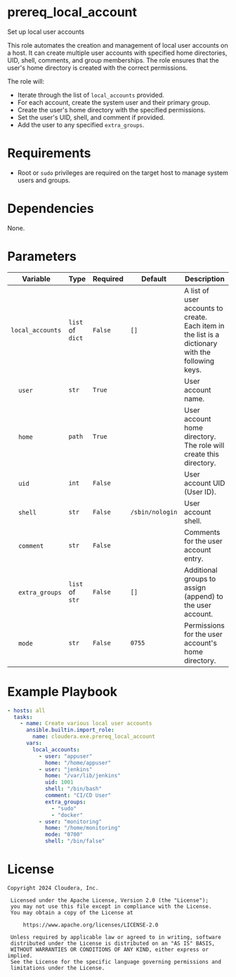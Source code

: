# prereq_local_account

Set up local user accounts

This role automates the creation and management of local user accounts on a host. It can create multiple user accounts with specified home directories, UID, shell, comments, and group memberships. The role ensures that the user's home directory is created with the correct permissions.

The role will:
- Iterate through the list of `local_accounts` provided.
- For each account, create the system user and their primary group.
- Create the user's home directory with the specified permissions.
- Set the user's UID, shell, and comment if provided.
- Add the user to any specified `extra_groups`.

# Requirements

- Root or `sudo` privileges are required on the target host to manage system users and groups.

# Dependencies

None.

# Parameters

| Variable | Type | Required | Default | Description |
| --- | --- | --- | --- | --- |
| `local_accounts` | `list` of `dict` | `False` | `[]` | A list of user accounts to create. Each item in the list is a dictionary with the following keys. |
| &nbsp;&nbsp;&nbsp;&nbsp;`user` | `str` | `True` | | User account name. |
| &nbsp;&nbsp;&nbsp;&nbsp;`home` | `path` | `True` | | User account home directory. The role will create this directory. |
| &nbsp;&nbsp;&nbsp;&nbsp;`uid` | `int` | `False` | | User account UID (User ID). |
| &nbsp;&nbsp;&nbsp;&nbsp;`shell` | `str` | `False` | `/sbin/nologin` | User account shell. |
| &nbsp;&nbsp;&nbsp;&nbsp;`comment` | `str` | `False` | | Comments for the user account entry. |
| &nbsp;&nbsp;&nbsp;&nbsp;`extra_groups` | `list` of `str` | `False` | `[]` | Additional groups to assign (append) to the user account. |
| &nbsp;&nbsp;&nbsp;&nbsp;`mode` | `str` | `False` | `0755` | Permissions for the user account's home directory. |

# Example Playbook

```yaml
- hosts: all
  tasks:
    - name: Create various local user accounts
      ansible.builtin.import_role:
        name: cloudera.exe.prereq_local_account
      vars:
        local_accounts:
          - user: "appuser"
            home: "/home/appuser"
          - user: "jenkins"
            home: "/var/lib/jenkins"
            uid: 1001
            shell: "/bin/bash"
            comment: "CI/CD User"
            extra_groups:
              - "sudo"
              - "docker"
          - user: "monitoring"
            home: "/home/monitoring"
            mode: "0700"
            shell: "/bin/false"
```

# License

```
Copyright 2024 Cloudera, Inc.

 Licensed under the Apache License, Version 2.0 (the "License");
 you may not use this file except in compliance with the License.
 You may obtain a copy of the License at

     https://www.apache.org/licenses/LICENSE-2.0

 Unless required by applicable law or agreed to in writing, software
 distributed under the License is distributed on an "AS IS" BASIS,
 WITHOUT WARRANTIES OR CONDITIONS OF ANY KIND, either express or implied.
 See the License for the specific language governing permissions and
 limitations under the License.
```
